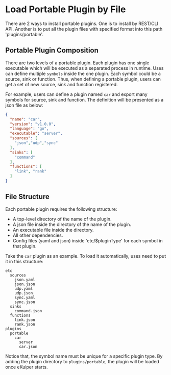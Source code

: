 # Load Portable Plugin by File

There are 2 ways to install portable plugins. One is to install by REST/CLI API. Another is to put all the plugin files with specified format into this path 'plugins/portable'.

## Portable Plugin Composition

There are two levels of a portable plugin. Each plugin has one single executable which will be executed as a separated process in runtime. Uses can define multiple `symbols` inside the one plugin. Each symbol could be a source, sink or function. Thus, when defining a portable plugin, users can get a set of new source, sink and function registered.

For example, users can define a plugin named `car` and export many symbols for source, sink and function. The definition will be presented as a json file as below:

```json
{
  "name": "car",
  "version": "v1.0.0",
  "language": "go",
  "executable": "server",
  "sources": [
    "json","udp","sync"
  ],
  "sinks": [
    "command"
  ],
  "functions": [
    "link", "rank"
  ]
}
```

## File Structure

Each portable plugin requires the following structure:

- A top-level directory of the name of the plugin.
- A json file inside the directory of the name of the plugin.
- An executable file inside the directory.
- All other dependencies.
- Config files (yaml and json) inside 'etc/$pluginType' for each symbol in that plugin.

Take the `car` plugin as an example. To load it automatically, uses need to put it in this structure:

```text
etc
  sources
    json.yaml
    json.json
    udp.yaml
    udp.json
    sync.yaml
    sync.json
  sinks
    command.json
  functions
    link.json
    rank.json
plugins
  portable
    car
      server
      car.json
```

Notice that, the symbol name must be unique for a specific plugin type. By adding the plugin directory to `plugins/portable`, the plugin will be loaded once eKuiper starts.